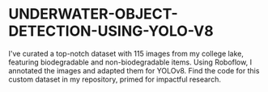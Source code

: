 # UNDERWATER-OBJECT-DETECTION-USING-YOLO-V8
I've curated a top-notch dataset with 115 images from my college lake, featuring biodegradable and non-biodegradable items. Using Roboflow, I annotated the images and adapted them for YOLOv8. Find the code for this custom dataset in my repository, primed for impactful research.
